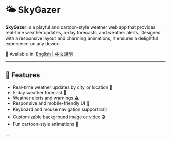 # 🌤️ SkyGazer

**SkyGazer** is a playful and cartoon-style weather web app that provides real-time weather updates, 5-day forecasts, and weather alerts. Designed with a responsive layout and charming animations, it ensures a delightful experience on any device.

📘 Available in: [English](./README.md) | [中文說明](./README.zh.md)

---

## 🚀 Features

- Real-time weather updates by city or location 📍
- 5-day weather forecast 📅
- Weather alerts and warnings ⚠️
- Responsive and mobile-friendly UI 📱
- Keyboard and mouse navigation support ⌨️🖱️
- Customizable background image or video 🎬
- Fun cartoon-style animations 🌈

...
